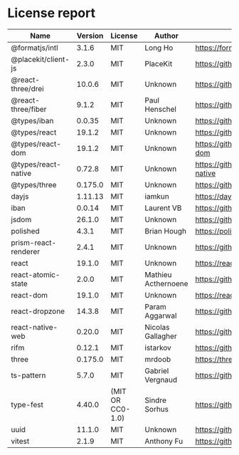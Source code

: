 # License report

| Name                 | Version | License          | Author              | Homepage                                                                          |
| -------------------- | ------- | ---------------- | ------------------- | --------------------------------------------------------------------------------- |
| @formatjs/intl       | 3.1.6   | MIT              | Long Ho             | https://formatjs.github.io                                                        |
| @placekit/client-js  | 2.3.0   | MIT              | PlaceKit            | https://github.com/placekit/client-js#readme                                      |
| @react-three/drei    | 10.0.6  | MIT              | Unknown             | https://github.com/pmndrs/drei                                                    |
| @react-three/fiber   | 9.1.2   | MIT              | Paul Henschel       | https://github.com/pmndrs/react-three-fiber#readme                                |
| @types/iban          | 0.0.35  | MIT              | Unknown             | https://github.com/DefinitelyTyped/DefinitelyTyped/tree/master/types/iban         |
| @types/react         | 19.1.2  | MIT              | Unknown             | https://github.com/DefinitelyTyped/DefinitelyTyped/tree/master/types/react        |
| @types/react-dom     | 19.1.2  | MIT              | Unknown             | https://github.com/DefinitelyTyped/DefinitelyTyped/tree/master/types/react-dom    |
| @types/react-native  | 0.72.8  | MIT              | Unknown             | https://github.com/DefinitelyTyped/DefinitelyTyped/tree/master/types/react-native |
| @types/three         | 0.175.0 | MIT              | Unknown             | https://github.com/DefinitelyTyped/DefinitelyTyped/tree/master/types/three        |
| dayjs                | 1.11.13 | MIT              | iamkun              | https://day.js.org                                                                |
| iban                 | 0.0.14  | MIT              | Laurent VB          | https://github.com/arhs/iban.js#readme                                            |
| jsdom                | 26.1.0  | MIT              | Unknown             | https://github.com/jsdom/jsdom#readme                                             |
| polished             | 4.3.1   | MIT              | Brian Hough         | https://polished.js.org                                                           |
| prism-react-renderer | 2.4.1   | MIT              | Unknown             | https://github.com/FormidableLabs/prism-react-renderer#readme                     |
| react                | 19.1.0  | MIT              | Unknown             | https://react.dev/                                                                |
| react-atomic-state   | 2.0.0   | MIT              | Mathieu Acthernoene | https://github.com/zoontek/react-atomic-state#readme                              |
| react-dom            | 19.1.0  | MIT              | Unknown             | https://react.dev/                                                                |
| react-dropzone       | 14.3.8  | MIT              | Param Aggarwal      | https://github.com/react-dropzone/react-dropzone                                  |
| react-native-web     | 0.20.0  | MIT              | Nicolas Gallagher   | https://github.com/necolas/react-native-web#readme                                |
| rifm                 | 0.12.1  | MIT              | istarkov            | https://github.com/istarkov/rifm#readme                                           |
| three                | 0.175.0 | MIT              | mrdoob              | https://threejs.org/                                                              |
| ts-pattern           | 5.7.0   | MIT              | Gabriel Vergnaud    | https://github.com/gvergnaud/ts-pattern#readme                                    |
| type-fest            | 4.40.0  | (MIT OR CC0-1.0) | Sindre Sorhus       | https://github.com/sindresorhus/type-fest#readme                                  |
| uuid                 | 11.1.0  | MIT              | Unknown             | https://github.com/uuidjs/uuid#readme                                             |
| vitest               | 2.1.9   | MIT              | Anthony Fu          | https://github.com/vitest-dev/vitest#readme                                       |
